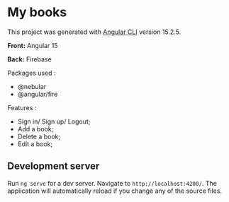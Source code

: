 # My books

This project was generated with [Angular CLI](https://github.com/angular/angular-cli) version 15.2.5.

**Front:** Angular 15

**Back:** Firebase

Packages used : 

- @nebular
- @angular/fire

Features : 

- Sign in/ Sign up/ Logout;
- Add a book;
- Delete a book;
- Edit a book;

## Development server

Run `ng serve` for a dev server. Navigate to `http://localhost:4200/`. The application will automatically reload if you change any of the source files.

